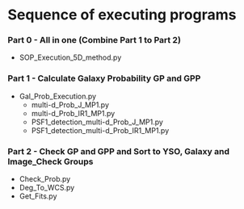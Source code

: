 # Sequence of executing programs
### Part 0 - All in one (Combine Part 1 to Part 2)
- SOP_Execution_5D_method.py

### Part 1 - Calculate Galaxy Probability GP and GPP
- Gal_Prob_Execution.py
    - multi-d_Prob_J_MP1.py
    - multi-d_Prob_IR1_MP1.py
    - PSF1_detection_multi-d_Prob_J_MP1.py
    - PSF1_detection_multi-d_Prob_IR1_MP1.py

### Part 2 - Check GP and GPP and Sort to YSO, Galaxy and Image_Check Groups
- Check_Prob.py
- Deg_To_WCS.py
- Get_Fits.py
